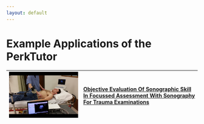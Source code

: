 ```yaml
---
layout: default
---
```

# Example Applications of the PerkTutor

| ![Fast Ultrasound](Examples/FastUltrasound.png) | [Objective Evaluation Of Sonographic Skill In Focussed Assessment With Sonography For Trauma Examinations](Examples/FastUltrasound.html) |
| -- | :-- |